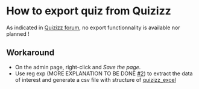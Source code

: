 # How to export quiz from Quizizz

As indicated in [Quizizz forum](https://feedback.quizizz.com/posts/423/ability-to-export-the-questions-to-a-spreadsheet-or-file), no export functionnality is available nor planned !

## Workaround

- On the admin page, right-click and _Save the page_.
- Use reg exp (MORE EXPLANATION TO BE DONE [#2](/../../issues/2)) to extract the data of interest and generate a csv file with structure of [quizizz_excel](https://github.com/frederic-baucher/q4eef/tree/main/doc/formats)
